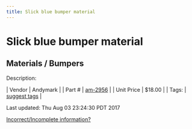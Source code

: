 ```yaml
---
title: Slick blue bumper material
---
```


# Slick blue bumper material
## Materials / Bumpers
Description: 	 

| Vendor | Andymark | 
| Part # | [am-2956](http://www.andymark.com/product-p/am-2956.htm) | 
| Unit Price | $18.00 | 
| Tags: | [suggest tags](https://docs.google.com/forms/d/e/1FAIpQLSeWyY8v3RgOty-MyWmh9U0iivNYN_molChYyS-0U-o-kOAv_g/viewform) | 

Last updated: Thu Aug 03 23:24:30 PDT 2017

 [Incorrect/Incomplete information?](https://docs.google.com/forms/d/e/1FAIpQLSeWyY8v3RgOty-MyWmh9U0iivNYN_molChYyS-0U-o-kOAv_g/viewform)